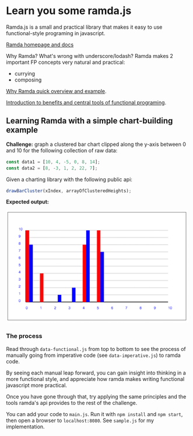# Learn you some ramda.js

Ramda.js is a small and practical library that makes it easy to use functional-style programing in javascript.

[Ramda homepage and docs](http://ramdajs.com/)

Why Ramda?  What's wrong with underscore/lodash?  Ramda makes 2 important FP concepts very natural and practical:

- currying
- composing

[Why Ramda quick overview and example](http://fr.umio.us/why-ramda/).

[Introduction to benefits and central tools of functional programing](http://jschomay.github.io/functional-programming-introduction/#/).

## Learning Ramda with a simple chart-building example

**Challenge:** graph a clustered bar chart clipped along the y-axis between 0 and 10 for the following collection of raw data:

```javascript
const data1 = [10, 4, -5, 0, 8, 14];
const data2 = [8, -3, 1, 2, 22, 7];
```

Given a charting library with the following public api:

```javascript
drawBarCluster(xIndex, arrayOfClusteredHeights);
```

**Expected output:**

![Expected chart output](clipped_cluster_bar_chart.png?raw=true)


### The process

Read through `data-functional.js` from top to bottom to see the process of manually going from imperative code (see `data-imperative.js`) to ramda code.

By seeing each manual leap forward, you can gain insight into thinking in a more functional style, and appreciate how ramda makes writing functional javascript more practical.

Once you have gone through that, try applying the same principles and the tools ramda's api provides to the rest of the challenge.

You can add your code to `main.js`.  Run it with `npm install` and `npm start`, then open a browser to `localhost:8080`.  See `sample.js` for my implementation.
